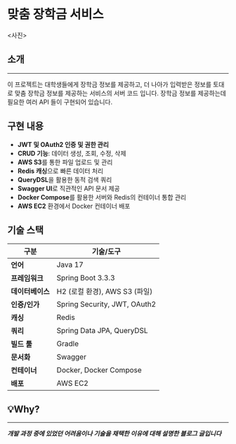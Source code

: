 # 맞춤 장학금 서비스
<사진>

## 소개
---
이 프로젝트는 대학생들에게 장학금 정보를 제공하고, 더 나아가 입력받은 정보를 토대로 맞춤 장학금 정보를 제공하는 서비스의 서버 코드 입니다.
장학금 정보를 제공하는데 필요한 여러 API 들이 구현되어 있습니다.

## 구현 내용
- **JWT 및 OAuth2 인증 및 권한 관리**
- **CRUD 기능**: 데이터 생성, 조회, 수정, 삭제
- **AWS S3**를 통한 파일 업로드 및 관리
- **Redis 캐싱**으로 빠른 데이터 처리
- **QueryDSL**을 활용한 동적 검색 쿼리
- **Swagger UI**로 직관적인 API 문서 제공
- **Docker Compose**를 활용한 서버와 Redis의 컨테이너 통합 관리
- **AWS EC2** 환경에서 Docker 컨테이너 배포

## 기술 스택

| **구분**       | **기술/도구**                     |
|-----------------|----------------------------------|
| **언어**       | Java 17                          |
| **프레임워크** | Spring Boot 3.3.3                |
| **데이터베이스** | H2 (로컬 환경), AWS S3 (파일)    |
| **인증/인가**  | Spring Security, JWT, OAuth2     |
| **캐싱**       | Redis                             |
| **쿼리**       | Spring Data JPA, QueryDSL         |
| **빌드 툴**    | Gradle                            |
| **문서화**     | Swagger                           |
| **컨테이너**   | Docker, Docker Compose            |
| **배포**       | AWS EC2                           |


## 💡Why?
---
***개발 과정 중에 있었던 어려움이나 기술을 채택한 이유에 대해 설명한 블로그 글입니다***
